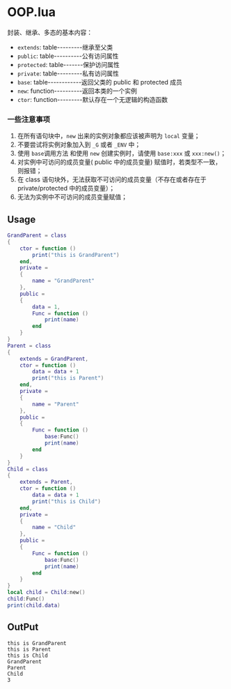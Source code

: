 # OOP.lua

封装、继承、多态的基本内容：
* `extends`: table---------继承至父类
* `public`: table----------公有访问属性
* `protected`: table-------保护访问属性
* `private`: table---------私有访问属性
* `base`: table------------返回父类的 public 和 protected 成员
* `new`: function----------返回本类的一个实例
* `ctor`: function---------默认存在一个无逻辑的构造函数

### 一些注意事项
1. 在所有语句块中，`new` 出来的实例对象都应该被声明为 `local` 变量；
2. 不要尝试将实例对象加入到 `_G` 或者 `_ENV` 中；
3. 使用 `base`调用方法 和使用 `new` 创建实例时，请使用 `base:xxx` 或 `xxx:new()`；
4. 对实例中可访问的成员变量( public 中的成员变量) 赋值时，若类型不一致，则报错；
5. 在 class 语句块外，无法获取不可访问的成员变量（不存在或者存在于 private/protected 中的成员变量）；
6. 无法为实例中不可访问的成员变量赋值；

## Usage

```lua
GrandParent = class
{
    ctor = function ()
        print("this is GrandParent")
    end,
    private = 
    {
        name = "GrandParent"
    },
    public =
    {
        data = 1,
        Func = function ()
            print(name)
        end
    }
}
Parent = class
{
    extends = GrandParent,
    ctor = function ()
        data = data + 1
        print("this is Parent")
    end,
    private = 
    {
        name = "Parent"
    },
    public =
    {
        Func = function ()
            base:Func()
            print(name)
        end
    }
}
Child = class
{
    extends = Parent,
    ctor = function ()
        data = data + 1
        print("this is Child")
    end,
    private = 
    {
        name = "Child"
    },
    public =
    {
        Func = function ()
            base:Func()
            print(name)
        end
    }
}
local child = Child:new()
child:Func()
print(child.data)
```
## OutPut

```
this is GrandParent
this is Parent
this is Child
GrandParent
Parent
Child
3
```
